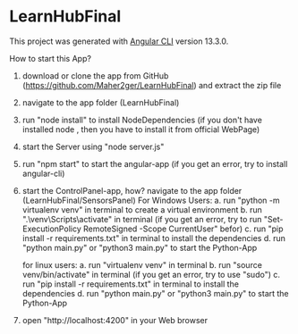 # LearnHubFinal

This project was generated with [Angular CLI](https://github.com/angular/angular-cli) version 13.3.0.

How to start this App?

1. download or clone the app from GitHub (https://github.com/Maher2ger/LearnHubFinal) and extract the zip file
2. navigate to the app folder (LearnHubFinal)
3. run "node install" to install NodeDependencies (if you don't have installed node , then you have to install it from official WebPage)
4. start the Server using "node server.js"
5. run "npm start" to start the angular-app (if you get an error, try to install angular-cli)
6. start the ControlPanel-app, how?
   navigate to the app folder (LearnHubFinal/SensorsPanel)
   For Windows Users:
   a. run "python -m virtualenv venv" in terminal to create a virtual environment
   b. run ".\venv\Scripts\activate" in terminal (if you get an error, try to run "Set-ExecutionPolicy RemoteSigned -Scope CurrentUser" befor)
   c. run "pip install -r requirements.txt" in terminal to install the dependencies
   d. run "python main.py" or "python3 main.py" to start the Python-App

   for linux users:
   a. run "virtualenv venv" in terminal
   b. run "source venv/bin/activate" in terminal (if you get an error, try to use "sudo")
   c. run "pip install -r requirements.txt" in terminal to install the dependencies
   d. run "python main.py" or "python3 main.py" to start the Python-App

7. open "http://localhost:4200" in your Web browser
